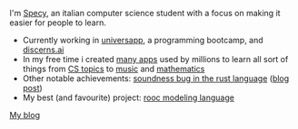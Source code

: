 I'm [Specy](https://portfolio.specy.app/), an italian computer science student with a focus on making it easier for people to learn.

- Currently working in [universapp](https://learn.universapp.it/), a programming bootcamp, and [discerns.ai](https://discerns.ai)
- In my free time i created [many apps](https://specy.app/) used by millions to learn all sort of things from [CS topics](https://asm-editor.specy.app/) to [music](https://genshin-music.specy.app/) and [mathematics](https://rooc.specy.app/)
- Other notable achievements: [soundness bug in the rust language](https://github.com/rust-lang/rust/issues/132353) ([blog post](https://specy.app/blog/posts/a-rustc-soundness-bug-in-the-wild))
- My best (and favourite) project: [rooc modeling language](https://github.com/Specy/rooc)

[My blog](https://specy.app/blog/)
